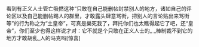 看到有正义人士管亡吸撚这种“只敢在自己能删帖封禁别人的地方，诸如自己的评论区以及自己能删帖踢人的群里，才敢露头肆意骂街，把别人的言论贴出来骂街等”的行为称之为“土皇帝”，可真是樂死我了，拜托你们也太瞧得起它了吧，还“皇帝”，你们至少也得这样说才对：它不就是个只敢在正义人士的_ _棒制裁不到它的地方才敢胡乱_人的马克吗[惊喜]
